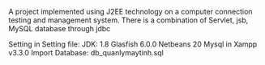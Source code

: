 A project implemented using J2EE technology on a computer connection testing and management system. There is a combination of Servlet, jsb, MySQL database through jdbc

Setting in Setting file:
	JDK: 1.8
	Glasfish 6.0.0
	Netbeans 20
	Mysql in Xampp v3.3.0
	Import Database: db_quanlymaytinh.sql
